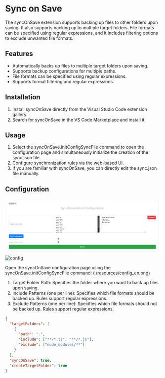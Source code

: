 # Sync on Save

The syncOnSave extension supports backing up files to other folders upon saving. It also supports backing up to multiple target folders. File formats can be specified using regular expressions, and it includes filtering options to exclude unwanted file formats.

## Features

- Automatically backs up files to multiple target folders upon saving.
- Supports backup configurations for multiple paths.
- File formats can be specified using regular expressions.
- Supports format filtering and regular expressions.

## Installation

1. Install syncOnSave directly from the Visual Studio Code extension gallery.
2. Search for syncOnSave in the VS Code Marketplace and install it.

## Usage

1. Select the syncOnSave.initConfigSyncFile command to open the configuration page and simultaneously initialize the creation of the sync.json file.
2. Configure synchronization rules via the web-based UI.
3. If you are familiar with syncOnSave, you can directly edit the sync.json file manually.

## Configuration
![Config](resources/config_en.png)
<img alt="config" src='https://s3.bmp.ovh/imgs/2025/03/14/29bc1d1ec066806b.png'>

Open the syncOnSave configuration page using the syncOnSave.initConfigSyncFile command: (./resources/config_en.png)
1. Target Folder Path: Specifies the folder where you want to back up files upon saving.
2. Include Patterns (one per line): Specifies which file formats should be backed up. Rules support regular expressions.
3. Exclude Patterns (one per line): Specifies which file formats should not be backed up. Rules support regular expressions.

```json
{
  "targetFolders": [
    {
      "path": ".",
      "include": ["**/*.ts", "**/*.js"],
      "exclude": ["node_modules/**"]
    }
  ],
  "syncOnSave": true,
  "createTargetFolder": true
}